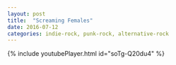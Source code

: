 ```yaml
---
layout: post
title:  "Screaming Females"
date: 2016-07-12
categories: indie-rock, punk-rock, alternative-rock
---
```

{% include youtubePlayer.html id="soTg-Q20du4" %}  
